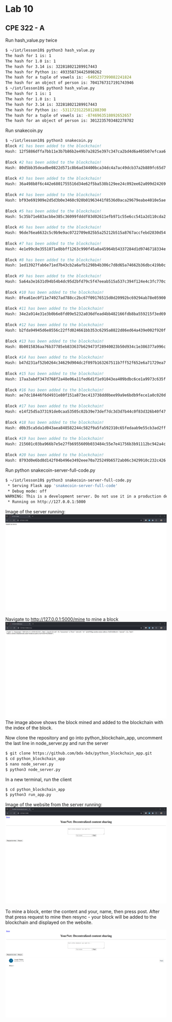 # Lab 10
## CPE 322 - A

Run hash_value.py twice
```sh
$ ~/iot/lesson10$ python3 hash_value.py
The hash for 1 is: 1
The hash for 1.0 is: 1
The hash for 3.14 is: 322818021289917443
The hash for Python is: 493358734425098262
The hash for a tuple of vowels is: -6495237399082241824
The hash for an object of person is: 7041767317191743946
$ ~/iot/lesson10$ python3 hash_value.py
The hash for 1 is: 1
The hash for 1.0 is: 1
The hash for 3.14 is: 322818021289917443
The hash for Python is: -5311723122501288390
The hash for a tuple of vowels is: -8746963518092652657
The hash for an object of person is: 3012235703482278782
```

Run snakecoin.py
```sh
$ ~/iot/lesson10$ python3 snakecoin.py
Block #1 has been added to the blockchain!
Hash: 12f5886dffa7bb11e3b7b86b2e49b7a2825e397c347ca2bd4d6a405b07efcaa6

Block #2 has been added to the blockchain!
Hash: 80d5bb35deadbe0822d571c8b6ad34400bca34dc4a7ac49dcb37a2b889fc65d7

Block #3 has been added to the blockchain!
Hash: 36a498b8f6c442e6801755516d34e62f5ba538b129ee24c092ee62a099d24269

Block #4 has been added to the blockchain!
Hash: bf93e691909e2d5d3b0e3460c920b01963441f8536d0aca29679eabe4010e5ae

Block #5 has been added to the blockchain!
Hash: 5c35b71e683acbbe385c36099fdddf83d02611efb971c55e6cc541a2d110cda2

Block #6 has been added to the blockchain!
Hash: 96de76ea6632c5c9b9e9ac0722709e825b5a25212b515a8767accfebd2830d54

Block #7 has been added to the blockchain!
Hash: 4e1e99c8e3551071e8bbff1263c990f45a0a45964b54337284d1d9746718334e

Block #8 has been added to the blockchain!
Hash: 1ed13927fab6e71ed7b43cb2a6afb1298b4b306c7d8d65a74662b36dbc419b0c

Block #9 has been added to the blockchain!
Hash: 5a64a3e1631d94b54b4dc95d2bfd79c5f47eeab515a537c394f124e4c3fc770c

Block #10 has been added to the blockchain!
Hash: 8fea61ec0f11e74927ad788cc2bc67f09176515d0d20992bc69294ab78e05900

Block #11 has been added to the blockchain!
Hash: 34e2a914e31e3b0b6e8fd09e5232a036dfead4bb482166fdb8ba559215f3ed69

Block #12 has been added to the blockchain!
Hash: b2fda94945d6e8556c22ffd024661bb353c6295a8822d86ed64a439e002f920f

Block #13 has been added to the blockchain!
Hash: 8b0015836aa76b37785eb833637b629473f28940023b50d934c1e386377a996c

Block #14 has been added to the blockchain!
Hash: b47d231af52b0264c34629d904dc2f097b163267511b7ff52f652e6a71729ea7

Block #15 has been added to the blockchain!
Hash: 17aa3abdf347d768f2a48e06a11fed6d1f1e91043ea409bdbc6ce1a9973c635f

Block #16 has been added to the blockchain!
Hash: ae7dc18446f6d4931e80f151a873ec413738dd0bee99a9e6bdb9fece1a0c020d

Block #17 has been added to the blockchain!
Hash: e14f25d5a373191de0caa53505c02b39e73def7dc3d3d7b44c0f83d326b40f47

Block #18 has been added to the blockchain!
Hash: d0b35ca5da1d043aea848582244c582f9a5fa592310c65fedaab9e55cb3ad2ff

Block #19 has been added to the blockchain!
Hash: 215601c03ba966b7e5e27fb6955609b033484c55e7e41756b3b91112bc942a4c

Block #20 has been added to the blockchain!
Hash: 8793d0e6bd8d142f04b496e3492eee70a725249b6572ab06c3429910c232c426
```

Run python snakecoin-server-full-code.py
```sh
$ ~/iot/lesson10$ python3 snakecoin-server-full-code.py
 * Serving Flask app 'snakecoin-server-full-code'
 * Debug mode: off
WARNING: This is a development server. Do not use it in a production deployment. Use a production WSGI server instead.
 * Running on http://127.0.0.1:5000
```
Image of the server running:
![Server Image](images/server.png)

Navigate to http://127.0.0.1:5000/mine to mine a block
![Mine Block](images/server2.png)
The image above shows the block mined and added to the blockchain with the index of the block.

Now clone the repository and go into python_blockchain_app, uncomment the last line in node_server.py and run the server
```sh
$ git clone https://github.com/bdx-bdx/python_blockchain_app.git
$ cd python_blockchain_app
$ nano node_server.py
$ python3 node_server.py
```

In a new terminal, run the client
```sh
$ cd python_blockchain_app
$ python3 run_app.py
```

Image of the website from the server running:
![Server Image](images/node_server.png)

To mine a block, enter the content and your, name, then press post. After that press request to mine then resync - your block will be added to the blockchain and displayed on the website.

![Mine Block](images/mined.png)






